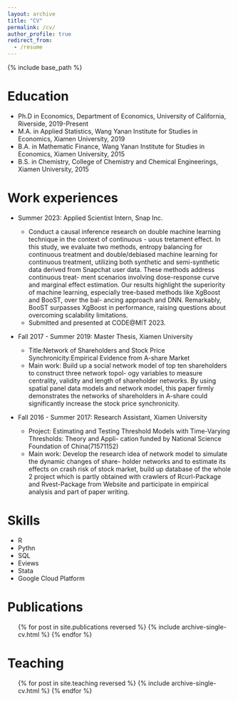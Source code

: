 ```yaml
---
layout: archive
title: "CV"
permalink: /cv/
author_profile: true
redirect_from:
  - /resume
---
```


{% include base_path %}

Education
======
* Ph.D in Economics, Department of Economics, University of California, Riverside, 2019-Present
* M.A. in Applied Statistics, Wang Yanan Institute for Studies in Economics, Xiamen University, 2019
* B.A. in Mathematic Finance, Wang Yanan Institute for Studies in Economics, Xiamen University, 2015
* B.S. in Chemistry, College of Chemistry and Chemical Engineerings, Xiamen University, 2015

Work experiences
======
* Summer 2023: Applied Scientist Intern, Snap Inc.
  * Conduct a causal inference research on double machine learning technique in the context of continuous - uous tretament effect. In this study, we evaluate two methods, entropy balancing for continuous treatment and double/debiased machine learning for continuous treatment, utilizing both synthetic and semi-synthetic data derived from Snapchat user data. These methods address continuous treat- ment scenarios involving dose-response curve and marginal effect estimation. Our results highlight the superiority of machine learning, especially tree-based methods like XgBoost and BooST, over the bal- ancing approach and DNN. Remarkably, BooST surpasses XgBoost in performance, raising questions about overcoming scalability limitations.
  * Submitted and presented at CODE@MIT 2023.

* Fall 2017 - Summer 2019: Master Thesis, Xiamen University
  * Title:Network of Shareholders and Stock Price Synchronicity:Empirical Evidence from A-share Market
  * Main work: Build up a social network model of top ten shareholders to construct three network topol- ogy variables to measure centrality, validity and length of shareholder networks. By using spatial panel data models and network model, this paper firmly demonstrates the networks of shareholders in A-share could significantly increase the stock price synchronicity.

* Fall 2016 - Summer 2017: Research Assistant, Xiamen University
  * Project: Estimating and Testing Threshold Models with Time-Varying Thresholds: Theory and Appli- cation funded by National Science Foundation of China(71571152)
  * Main work: Develop the research idea of network model to simulate the dynamic changes of share- holder networks and to estimate its effects on crash risk of stock market, build up database of the whole 2 project which is partly obtained with crawlers of Rcurl-Package and Rvest-Package from Website and participate in empirical analysis and part of paper writing.

Skills
======
* R
* Pythn
* SQL
* Eviews
* Stata
* Google Cloud Platform

Publications
======
  <ul>{% for post in site.publications reversed %}
    {% include archive-single-cv.html %}
  {% endfor %}</ul>
  
<!-- Talks
======
  <ul>{% for post in site.talks reversed %}
    {% include archive-single-talk-cv.html  %}
  {% endfor %}</ul> -->
  
Teaching
======
  <ul>{% for post in site.teaching reversed %}
    {% include archive-single-cv.html %}
  {% endfor %}</ul>
  
<!-- Service and leadership
======
* Currently signed in to 43 different slack teams -->
